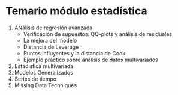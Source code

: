 # Temario módulo estadística

1. ANálisis de regresión avanzada
    - Verificación de supuestos: QQ-plots y análisis de residuales
    - La mejora del modelo
    - Distancia de Leverage
    - Puntos influyentes y la distancia de Cook
    - Ejemplo práctico sobre análisis de datos multivariados
2. Estadística multivariada
3. Modelos Generalizados
4. Series de tiempo
5. Missing Data Techniques
